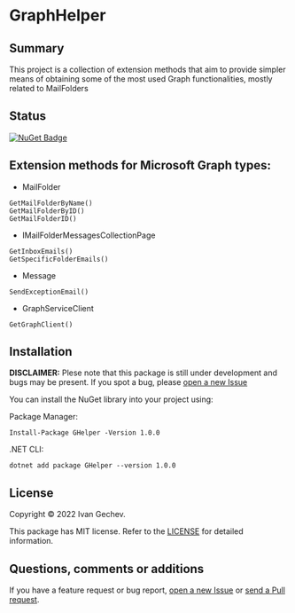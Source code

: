 # GraphHelper

## Summary
This project is a collection of extension methods that aim to provide simpler means of obtaining some of the most used Graph functionalities, mostly related to MailFolders

## Status
[![NuGet Badge](https://buildstats.info/nuget/GHelper)](https://www.nuget.org/packages/GHelper/)

## Extension methods for Microsoft Graph types:
- MailFolder
```Csharp
GetMailFolderByName()
GetMailFolderByID()
GetMailFolderID()
```
- IMailFolderMessagesCollectionPage
```Csharp
GetInboxEmails()
GetSpecificFolderEmails()
```
- Message
```Csharp
SendExceptionEmail()
```
- GraphServiceClient
```Csharp
GetGraphClient()
```

## Installation
**DISCLAIMER:** Plese note that this package is still under development and bugs may be present. If you spot a bug, please [open a new Issue](https://github.com/Banovvv/GHelper/issues/new)

You can install the NuGet library into your project using:

Package Manager:
```
Install-Package GHelper -Version 1.0.0
```

.NET CLI:
```
dotnet add package GHelper --version 1.0.0
```

## License
Copyright © 2022 Ivan Gechev.

This package has MIT license. Refer to the [LICENSE](https://github.com/Banovvv/GHelper/blob/e2ca6eb3f858a887a7141b9442957cf6c76aaf3f/LICENSE) for detailed information.

## Questions, comments or additions
If you have a feature request or bug report, [open a new Issue](https://github.com/Banovvv/GHelper/issues/new) or [send a Pull request](https://github.com/Banovvv/GHelper/pulls).
